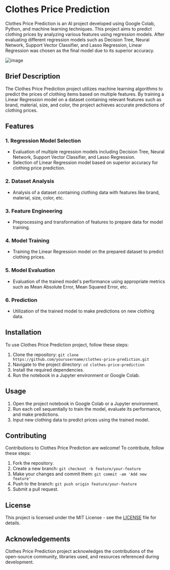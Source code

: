 # Clothes Price Prediction

Clothes Price Prediction is an AI project developed using Google Colab, Python, and machine learning techniques. This project aims to predict clothing prices by analyzing various features using regression models. After evaluating different regression models such as Decision Tree, Neural Network, Support Vector Classifier, and Lasso Regression, Linear Regression was chosen as the final model due to its superior accuracy.

![image](https://github.com/user-attachments/assets/bd3d911c-a967-42bc-907e-95cbb6d9d665)


## Brief Description

The Clothes Price Prediction project utilizes machine learning algorithms to predict the prices of clothing items based on multiple features. By training a Linear Regression model on a dataset containing relevant features such as brand, material, size, and color, the project achieves accurate predictions of clothing prices.

## Features

### 1. Regression Model Selection

- Evaluation of multiple regression models including Decision Tree, Neural Network, Support Vector Classifier, and Lasso Regression.
- Selection of Linear Regression model based on superior accuracy for clothing price prediction.

### 2. Dataset Analysis

- Analysis of a dataset containing clothing data with features like brand, material, size, color, etc.

### 3. Feature Engineering

- Preprocessing and transformation of features to prepare data for model training.

### 4. Model Training

- Training the Linear Regression model on the prepared dataset to predict clothing prices.

### 5. Model Evaluation

- Evaluation of the trained model's performance using appropriate metrics such as Mean Absolute Error, Mean Squared Error, etc.

### 6. Prediction

- Utilization of the trained model to make predictions on new clothing data.

## Installation

To use Clothes Price Prediction project, follow these steps:

1. Clone the repository: `git clone https://github.com/yourusername/clothes-price-prediction.git`
2. Navigate to the project directory: `cd clothes-price-prediction`
3. Install the required dependencies.
4. Run the notebook in a Jupyter environment or Google Colab.

## Usage

1. Open the project notebook in Google Colab or a Jupyter environment.
2. Run each cell sequentially to train the model, evaluate its performance, and make predictions.
3. Input new clothing data to predict prices using the trained model.

## Contributing

Contributions to Clothes Price Prediction are welcome! To contribute, follow these steps:

1. Fork the repository.
2. Create a new branch: `git checkout -b feature/your-feature`
3. Make your changes and commit them: `git commit -am 'Add new feature'`
4. Push to the branch: `git push origin feature/your-feature`
5. Submit a pull request.

## License

This project is licensed under the MIT License - see the [LICENSE](LICENSE) file for details.

## Acknowledgements

Clothes Price Prediction project acknowledges the contributions of the open-source community, libraries used, and resources referenced during development.
